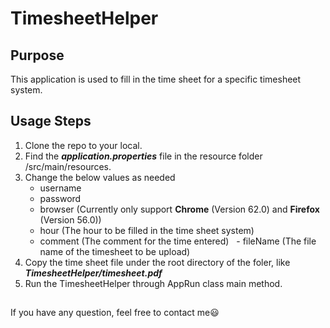 # TimesheetHelper
## Purpose
This application is used to fill in the time sheet for a specific timesheet system.
##  Usage Steps
1. Clone the repo to your local.
2. Find the _**application.properties**_ file in the resource folder /src/main/resources.
3. Change the below values as needed
   - username
   - password
   - browser (Currently only support **Chrome** (Version 62.0) and **Firefox** (Version 56.0))
   - hour (The hour to be filled in the time sheet system)
   - comment (The comment for the time entered)
   - fileName (The file name of the timesheet to be upload)
4. Copy the time sheet file under the root directory of the foler, like _**TimesheetHelper/timesheet.pdf**_
5. Run the TimesheetHelper through AppRun class main method.

## 
If you have any question, feel free to contact me:smiley:
